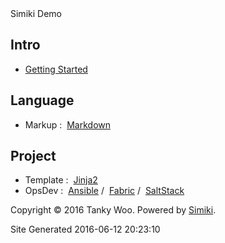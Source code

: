 <div id="container">

<div class="title">Simiki Demo</div>

<div class="index">

<div class="category">

## Intro

<div class="category_pages">

*   [Getting Started](./intro/gettingstarted.html)

</div>

</div>

<div class="category">

## Language

<div class="category_pages">

*   Markup :  [Markdown](./language/markdown.html)

</div>

</div>

<div class="category">

## Project

<div class="category_pages">

*   Template :  [Jinja2](./project/jinja2.html)
*   OpsDev :  [Ansible](./project/ansible.html) /  [Fabric](./project/fabric.html) /  [SaltStack](./project/saltstack.html)

</div>

</div>

</div>

</div>

<div id="footer"><span>

Copyright © 2016 Tanky Woo. Powered by [Simiki](http://simiki.org/).

Site Generated 2016-06-12 20:23:10

</span></div>